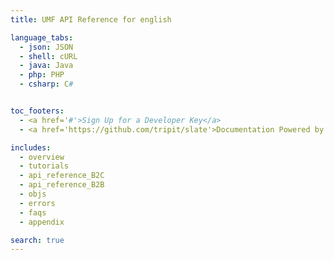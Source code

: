 ```yaml
---
title: UMF API Reference for english

language_tabs:
  - json: JSON
  - shell: cURL
  - java: Java
  - php: PHP
  - csharp: C#


toc_footers:
  - <a href='#'>Sign Up for a Developer Key</a>
  - <a href='https://github.com/tripit/slate'>Documentation Powered by Slate</a>

includes:
  - overview
  - tutorials
  - api_reference_B2C
  - api_reference_B2B
  - objs
  - errors
  - faqs
  - appendix

search: true
---
```

